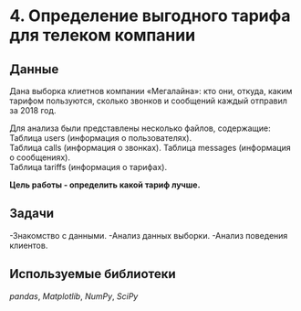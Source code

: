 # 4. Определение выгодного тарифа для телеком компании


## Данные
Дана выборка клиетнов компании «Мегалайна»: кто они, откуда, каким тарифом пользуются, сколько звонков и сообщений каждый отправил за 2018 год.

Для анализа были представлены несколько файлов, содержащие: 
Таблица users (информация о пользователях).  
Таблица calls (информация о звонках).
Таблица messages (информация о сообщениях).  
Таблица tariffs (информация о тарифах).  


**Цель работы - определить какой тариф лучше.**

## Задачи

 
-Знакомство с данными.
-Анализ данных выборки.
-Анализ поведения клиентов.
 


## Используемые библиотеки
*pandas*,  *Matplotlib*, *NumPy*, *SciPy*
